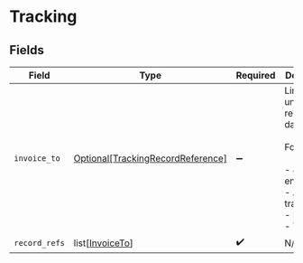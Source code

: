 # Tracking


## Fields

| Field                                                                                                                    | Type                                                                                                                     | Required                                                                                                                 | Description                                                                                                              |
| ------------------------------------------------------------------------------------------------------------------------ | ------------------------------------------------------------------------------------------------------------------------ | ------------------------------------------------------------------------------------------------------------------------ | ------------------------------------------------------------------------------------------------------------------------ |
| `invoice_to`                                                                                                             | [Optional[TrackingRecordReference]](../../models/shared/trackingrecordreference.md)                                      | :heavy_minus_sign:                                                                                                       | Links to the underlying record or data type.<br/><br/>Found on:<br/><br/>- Journal entries<br/>- Account transactions<br/>- Invoices<br/>- Transfers |
| `record_refs`                                                                                                            | list[[InvoiceTo](../../models/shared/invoiceto.md)]                                                                      | :heavy_check_mark:                                                                                                       | N/A                                                                                                                      |